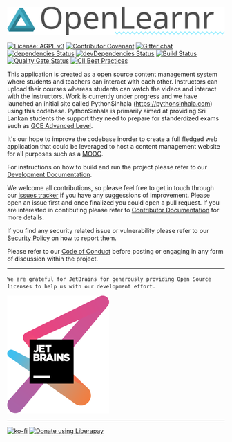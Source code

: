 ![OpenLearnr](docs/images/OpenLearnr.svg)

[![License: AGPL v3](https://img.shields.io/badge/License-AGPL%20v3-blue.svg)](https://www.gnu.org/licenses/agpl-3.0) [![Contributor Covenant](https://img.shields.io/badge/Contributor%20Covenant-v1.4%20adopted-ff69b4.svg)](https://github.com/python-sinhala-education-society/OpenLearnr/blob/master/CODE_OF_CONDUCT.md) [![Gitter chat](https://badges.gitter.im/gitterHQ/gitter.png)](https://gitter.im/Python-Sinhala-Education-Society/community) [![dependencies Status](https://david-dm.org/python-sinhala-education-society/OpenLearnr/status.svg)](https://david-dm.org/python-sinhala-education-society/OpenLearnr) [![devDependencies Status](https://david-dm.org/python-sinhala-education-society/OpenLearnr/dev-status.svg)](https://david-dm.org/python-sinhala-education-society/OpenLearnr?type=dev) [![Build Status](https://travis-ci.org/python-sinhala-education-society/OpenLearnr.svg?branch=master)](https://travis-ci.org/python-sinhala-education-society/OpenLearnr) [![Quality Gate Status](https://sonarcloud.io/api/project_badges/measure?project=com.asanka.tutor%3Aopen-learnr&metric=alert_status)](https://sonarcloud.io/dashboard?id=com.asanka.tutor%3Aopen-learnr) [![CII Best Practices](https://bestpractices.coreinfrastructure.org/projects/2975/badge)](https://bestpractices.coreinfrastructure.org/projects/2975)

This application is created as a open source content management system where students and teachers can interact with each other. Instructors can upload their courses whereas students can watch the videos and interact with the instructors. Work is currently under progress and we have launched an initial site called PythonSinhala (https://pythonsinhala.com) using this codebase. PythonSinhala is primarily aimed at providing Sri Lankan students the support they need to prepare for standerdized exams such as [GCE Advanced Level](https://en.wikipedia.org/wiki/GCE_Advanced_Level_in_Sri_Lanka).

It's our hope to improve the codebase inorder to create a full fledged web application that could be leveraged to host a content management website for all purposes such as a [MOOC](https://en.wikipedia.org/wiki/Massive_open_online_course).

For instructions on how to build and run the project please refer to our [Development Documentation](https://github.com/python-sinhala-education-society/OpenLearnr/blob/master/docs/DEVELOPER_DOCUMENTATION.md). 

We welcome all contributions, so please feel free to get in touch through our [issues tracker](https://github.com/python-sinhala-education-society/OpenLearnr/issues) if you have any suggessions of improvement. Please open an issue first and once finalized you could open a pull request. If you are interested in contibuting please refer to [Contributor Documentation](https://github.com/python-sinhala-education-society/OpenLearnr/blob/master/docs/CONTRIBUTING.md) for more details.

If you find any security related issue or vulnerability please refer to our [Security Policy](https://github.com/python-sinhala-education-society/OpenLearnr/blob/develop/SECURITY.md) on how to report them.

Please refer to our [Code of Conduct](https://github.com/python-sinhala-education-society/OpenLearnr/blob/master/docs/CODE_OF_CONDUCT.md) before posting or engaging in any form of discussion within the project.

---

`We are grateful for JetBrains for generously providing Open Source licenses to help us with our development effort.`

[![JetBrains Logo](docs/images/jetbrains-logo.svg)](https://www.jetbrains.com/?from=OpenLearnr)

---

[![ko-fi](https://www.ko-fi.com/img/githubbutton_sm.svg)](https://ko-fi.com/Q5Q2Z2P1) <a href="https://liberapay.com/OpenLearnr/donate"><img alt="Donate using Liberapay" src="https://liberapay.com/assets/widgets/donate.svg"></a>
